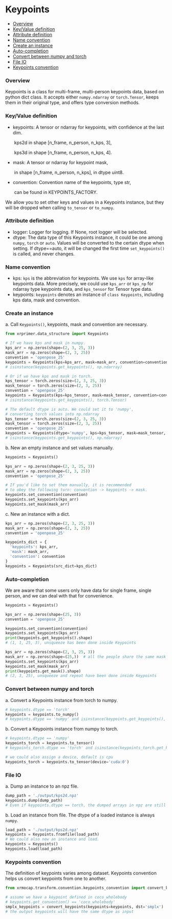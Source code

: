 # Keypoints

- [Overview](#overview)
- [Key/Value definition](#keyvalue-definition)
- [Attribute definition](#attribute-definition)
- [Name convention](#name-convention)
- [Create an instance](#create-an-instance)
- [Auto-completion](#auto-completion)
- [Convert between numpy and torch](#convert-between-numpy-and-torch)
- [File IO](#file-io)
- [Keypoints convention](#keypoints-convention)

### Overview

Keypoints is a class for multi-frame, multi-person keypoints data, based on python dict class. It accepts either `numpy.ndarray` or `torch.Tensor`, keeps them in their original type, and offers type conversion methods.

### Key/Value definition

- keypoints: A tensor or ndarray for keypoints, with confidence at the last dim.

  ​                kps2d in shape [n_frame, n_person, n_kps, 3],

  ​                kps3d in shape [n_frame, n_person, n_kps, 4].

- mask:  A tensor or ndarray for keypoint mask,

  ​                in shape [n_frame, n_person, n_kps], in dtype uint8.

- convention:  Convention name of the keypoints, type str,

  ​                can be found in KEYPOINTS_FACTORY.

We allow you to set other keys and values in a Keypoints instance, but they will be dropped when calling `to_tensor` or `to_numpy`.

### Attribute definition

- logger: Logger for logging. If None, root logger will be selected.
- dtype:  The data type of this Keypoints instance, it could be one among `numpy`, `torch` or `auto`. Values will be converted to the certain dtype when setting. If dtype==auto, it will be changed the first time  `set_keypoints()` is called, and never changes.

### Name convention

- kps: `kps` is the abbreviation for keypoints. We use `kps` for array-like keypoints data. More precisely, we could use `kps_arr` or `kps_np` for ndarray type keypoints data, and `kps_tensor` for Tensor type data.
- keypoints:  `keypoints` denotes an instance of `class Keypoints`, including kps data, mask and convention.

### Create an instance

a. Call `Keypoints()`, keypoints, mask and convention are necessary.

```python
from xrprimer.data_structure import Keypoints

# If we have kps and mask in numpy.
kps_arr = np.zeros(shape=(2, 3, 25, 3))
mask_arr = np.zeros(shape=(2, 3, 25))
convention = 'openpose_25'
keypoints = Keypoints(kps=kps_arr, mask=mask_arr, convention=convention)
# isinstance(keypoints.get_keypoints(), np.ndarray)

# Or if we have kps and mask in torch.
kps_tensor = torch.zeros(size=(2, 3, 25, 3))
mask_tensor = torch.zeros(size=(2, 3, 25))
convention = 'openpose_25'
keypoints = Keypoints(kps=kps_tensor, mask=mask_tensor, convention=convention)
# isinstance(keypoints.get_keypoints(), torch.Tensor)

# The default dtype is auto. We could set it to 'numpy',
# converting torch values into np.ndarray
kps_tensor = torch.zeros(size=(2, 3, 25, 3))
mask_tensor = torch.zeros(size=(2, 3, 25))
convention = 'openpose_25'
keypoints = Keypoints(dtype='numpy', kps=kps_tensor, mask=mask_tensor, convention=convention)
# isinstance(keypoints.get_keypoints(), np.ndarray)
```

b. New an empty instance and set values manually.

```python
keypoints = Keypoints()

kps_arr = np.zeros(shape=(2, 3, 25, 3))
mask_arr = np.zeros(shape=(2, 3, 25))
convention = 'openpose_25'

# If you'd like to set them manually, it is recommended
# to obey the following turn: convention -> keypoints -> mask.
keypoints.set_convention(convention)
keypoints.set_keypoints(kps_arr)
keypoints.set_mask(mask_arr)
```

c. New an instance with a dict.

```python
kps_arr = np.zeros(shape=(2, 3, 25, 3))
mask_arr = np.zeros(shape=(2, 3, 25))
convention = 'openpose_25'

keypoints_dict = {
  'keypoints': kps_arr,
  'mask': mask_arr,
  'convention': convention
}
keypoints = Keypoints(src_dict=kps_dict)
```

### Auto-completion

We are aware that some users only have data for single frame, single person, and we can deal with that for convenience.

```python
keypoints = Keypoints()

kps_arr = np.zeros(shape=(25, 3))
convention = 'openpose_25'

keypoints.set_convention(convention)
keypoints.set_keypoints(kps_arr)
print(keypoints.get_keypoints().shape)
# (1, 1, 25, 3), unsqueeze has been done inside Keypoints

kps_arr = np.zeros(shape=(2, 3, 25, 3))
mask_arr = np.zeros(shape=(25,))  # all the people share the same mask
keypoints.set_keypoints(kps_arr)
keypoints.set_mask(mask_arr)
print(keypoints.get_mask().shape)
# (2, 3, 25), unsqueeze and repeat have been done inside Keypoints
```

### Convert between numpy and torch

a. Convert a Keypoints instance from torch to numpy.

```python
# keypoints.dtype == 'torch'
keypoints = keypoints.to_numpy()
# keypoints.dtype == 'numpy' and isinstance(keypoints.get_keypoints(), np.ndarray)
```

b. Convert a Keypoints instance from numpy to torch.

```python
# keypoints.dtype == 'numpy'
keypoints_torch = keypoints.to_tensor()
# keypoints_torch.dtype == 'torch' and isinstance(keypoints_torch.get_keypoints(), torch.Tensor)

# we could also assign a device, default is cpu
keypoints_torch = keypoints.to_tensor(device='cuda:0')
```

### File IO

a. Dump an instance to an npz file.

```python
dump_path = './output/kps2d.npz'
keypoints.dump(dump_path)
# Even if keypoints.dtype == torch, the dumped arrays in npz are still numpy.ndarray.
```

b. Load an instance from file. The dtype of a loaded instance is always `numpy`.

```python
load_path = './output/kps2d.npz'
keypoints = Keypoints.fromfile(load_path)
# We could also new an instance and load.
keypoints = Keypoints()
keypoints.load(load_path)
```

### Keypoints convention

The definition of keypoints varies among dataset. Keypoints convention helps us convert keypoints from one to another.

```python
from xrmocap.transform.convention.keypoints_convention import convert_keypoints

# assume we have a keypoint defined in coco_wholebody
# keypoints.get_convention() == 'coco_wholebody'
smplx_keypoints = convert_keypoints(keypoints=keypoints, dst='smplx')
# the output keypoints will have the same dtype as input
```
